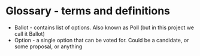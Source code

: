 # Glossary - terms and definitions
* Ballot - contains list of options. Also known as Poll (but in this project we call it Ballot)
* Option - a single option that can be voted for. Could be a candidate, or some proposal, or anything
